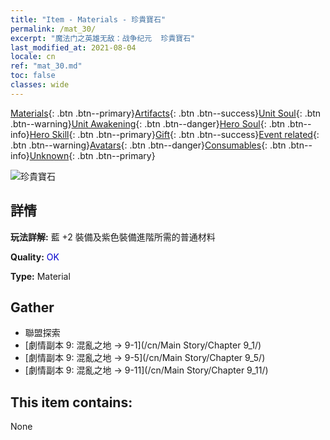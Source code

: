```yaml
---
title: "Item - Materials - 珍貴寶石"
permalink: /mat_30/
excerpt: "魔法门之英雄无敌：战争纪元  珍貴寶石"
last_modified_at: 2021-08-04
locale: cn
ref: "mat_30.md"
toc: false
classes: wide
---
```

 [Materials](/ItemsCN/){: .btn .btn--primary}[Artifacts](/ItemsCN/Artifacts/){: .btn .btn--success}[Unit Soul](/ItemsCN/UnitSoul/){: .btn .btn--warning}[Unit Awakening](/ItemsCN/UnitAwakening/){: .btn .btn--danger}[Hero Soul](/ItemsCN/HeroSoul/){: .btn .btn--info}[Hero Skill](/ItemsCN/HeroSkill/){: .btn .btn--primary}[Gift](/ItemsCN/Gift/){: .btn .btn--success}[Event related](/ItemsCN/Events/){: .btn .btn--warning}[Avatars](/ItemsCN/Avatars/){: .btn .btn--danger}[Consumables](/ItemsCN/Consumables/){: .btn .btn--info}[Unknown](/ItemsCN/Unknown/){: .btn .btn--primary}

 ![珍貴寶石](/images/t/i_cailiao_baoshi1.png)

## 詳情
 **玩法詳解:** 藍 +2 裝備及紫色裝備進階所需的普通材料

 **Quality:** <span style="color: #0000CD">OK</span>

 **Type:** Material

## Gather

*    聯盟探索 
*    [劇情副本 9: 混亂之地 -> 9-1](/cn/Main Story/Chapter 9_1/) 
*    [劇情副本 9: 混亂之地 -> 9-5](/cn/Main Story/Chapter 9_5/) 
*    [劇情副本 9: 混亂之地 -> 9-11](/cn/Main Story/Chapter 9_11/) 

## This item contains:

  None

